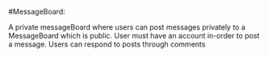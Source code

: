 #MessageBoard:

A private messageBoard where users can post messages privately to a MessageBoard which is public.
User must have an account in-order to post a message.
Users can respond to posts through comments
